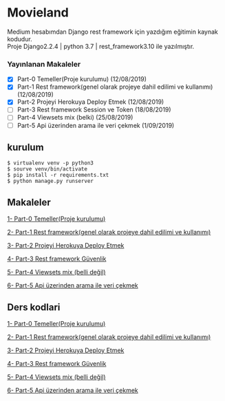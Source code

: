 # Movieland
Medium hesabımdan Django rest framework için yazdığım eğitimin kaynak kodudur.<br>
Proje Django2.2.4 | python 3.7 | rest_framework3.10 ile yazılmıştır.

### Yayınlanan Makaleler

- [x] Part-0 Temeller(Proje kurulumu) (12/08/2019)
- [x] Part-1 Rest framework(genel olarak projeye dahil edilimi ve kullanımı) (12/08/2019)
- [x] Part-2 Projeyi Herokuya Deploy Etmek (12/08/2019)
- [ ] Part-3 Rest framework Session ve Token (18/08/2019)
- [ ] Part-4 Viewsets mix (belki) (25/08/2019)
- [ ] Part-5 Api üzerinden arama ile veri çekmek (1/09/2019)

## kurulum
```shell
$ virtualenv venv -p python3
$ sourve venv/bin/activate
$ pip install -r requirements.txt
$ python manage.py runserver
```

## Makaleler
[1- Part-0 Temeller(Proje kurulumu)](https://medium.com/@yasinkbas/django-ile-rest-api-oluşturma-part-0-140db27a91cb)

[2- Part-1 Rest framework(genel olarak projeye dahil edilimi ve kullanımı)](https://medium.com/@yasinkbas/django-ile-rest-api-oluşturma-part-1-19d2e6f4f7e2)

[3- Part-2 Projeyi Herokuya Deploy Etmek](https://medium.com/@yasinkbas/django-ile-rest-api-oluşturma-part-2-heroku-deploy-a38724075a67)

[4- Part-3 Rest framework Güvenlik]()

[5- Part-4 Viewsets mix (belli değil)]()

[6- Part-5 Api üzerinden arama ile veri çekmek]()


## Ders kodlari
[1- Part-0 Temeller(Proje kurulumu)](https://github.com/yasinkbas/movieland/tree/9028353de397e60d4f8fc54f330372275b9ca2ea)

[2- Part-1 Rest framework(genel olarak projeye dahil edilimi ve kullanımı)](https://github.com/yasinkbas/movieland/tree/23b790d6f3b16eb7d12f7d33b9a73bdd06ddfd59)

[3- Part-2 Projeyi Herokuya Deploy Etmek](https://github.com/yasinkbas/movieland/tree/b964d7eefa6068128a495bdaee5289ba137cd7c5)

[4- Part-3 Rest framework Güvenlik]()

[5- Part-4 Viewsets mix (belli değil)]()

[6- Part-5 Api üzerinden arama ile veri çekmek]()
